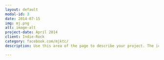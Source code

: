 ```yaml
---
layout: default
modal-id: 3
date: 2014-07-15
img: mj.png
alt: image-alt
project-date: April 2014
client: Indie-Rock
category: facebook.com/mjktc/
description: Use this area of the page to describe your project. The icon above is part of a free icon set by <a href="https://sellfy.com/p/8Q9P/jV3VZ/">Flat Icons</a>. On their website, you can download their free set with 16 icons, or you can purchase the entire set with 146 icons for only $12!

---
```

